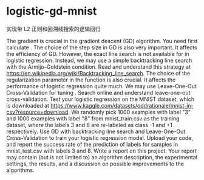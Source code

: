 # logistic-gd-mnist
实现带 L2 正则和回溯线搜索的逻辑回归

The gradient  is crucial in the gradient descent (GD) algorithm. You need first calculate .
The choice of the step size  in GD is also very important. It affects the efficiency of GD. However, the exact line search is not available for  in logistic regression. Instead, we may use a simple backtracking line search with the Armijo–Goldstein condition. Read and understand this strategy at https://en.wikipedia.org/wiki/Backtracking_line_search.
The choice of the regularization parameter  in the function  is also crucial. It affects the performance of logistic regression quite much. We may use Leave-One-Out Cross-Validation for tuning . Search online and understand leave-one-out cross-validation.
Test your logistic regression on the MNIST dataset, which is downloaded at https://www.kaggle.com/datasets/oddrationale/mnist-in-csv?resource=download.
We randomly pick 1000 examples with label "3" and 1000 examples with label "8" from mnist_train.csv as the training dataset, where the labels 3 and 8 are re-labeled as class -1 and +1 respectively.
Use GD with backtracking line search and Leave-One-Out Cross-Validation to train your logistic regression model.
Upload your code, and report the success rate of the prediction of labels for samples in mnist_test.csv with labels 3 and 8.
Write a report on this project. Your report may contain (but is not limited to) an algorithm description, the experimental settings, the results, and a discussion on possible improvements to the algorithms.
